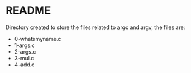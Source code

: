 # README # 

Directory created to store the files related to argc and argv, the files are:
* 0-whatsmyname.c
* 1-args.c
* 2-args.c
* 3-mul.c
* 4-add.c
